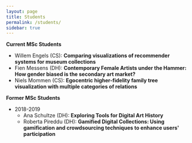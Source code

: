```yaml
---
layout: page
title: Students
permalink: /students/
sidebar: true
---
```



**Current MSc Students**

- Willem Engels (CS): **Comparing visualizations of recommender systems for museum collections**
- Fien Messens (DH): **Contemporary Female Artists under the Hammer: How gender biased is the secondary art market?**
- Niels Mommen (CS): **Egocentric higher-fidelity family tree visualization with multiple categories of relations**

**Former MSc Students**

- 2018-2019
    - Ana Schultze (DH): **Exploring Tools for Digital Art History**
    - Roberta Pireddu (DH): **Gamified Digital Collections: Using gamification and crowdsourcing techniques to enhance users' participation**